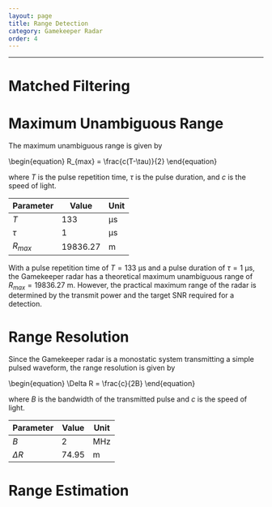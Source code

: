 ```yaml
---
layout: page
title: Range Detection
category: Gamekeeper Radar
order: 4
---
```

---
# Matched Filtering



# Maximum Unambiguous Range

The maximum unambiguous range is given by

\begin{equation}
    R_{max} = \frac{c(T-\tau)}{2}
\end{equation}

where $T$ is the pulse repetition time, $\tau$ is the pulse duration, and $c$ is the speed of light.

| Parameter  | Value      | Unit    |
| ---        | ---        | ---     |
| $T$        | $133$      | $\mathrm{\mu} \mathrm{s}$ |
| $\tau$     | $1$        | $\mathrm{\mu} \mathrm{s}$ |
| $R_{max}$  | $19836.27$ | $\mathrm{m}$     |

With a pulse repetition time of $T=133$ $\mathrm{\mu}\mathrm{s}$ and a pulse duration of $\tau=1$ $\mathrm{\mu}\mathrm{s}$, the Gamekeeper radar has a theoretical maximum unambiguous range of $R_{max}=19836.27$ $\mathrm{m}$. However, the practical maximum range of the radar is determined by the transmit power and the target SNR required for a detection. 

# Range Resolution

Since the Gamekeeper radar is a monostatic system transmitting a simple pulsed waveform, the range resolution is given by

\begin{equation}
    \Delta R = \frac{c}{2B}
\end{equation}

where $B$ is the bandwidth of the transmitted pulse and $c$ is the speed of light. 

| Parameter  | Value      | Unit    |
| ---        | ---        | ---     |
| $B$        | 2          | $\mathrm{MHz}$ |
| $\Delta R$ | 74.95      | $\mathrm{m}$ |


# Range Estimation


